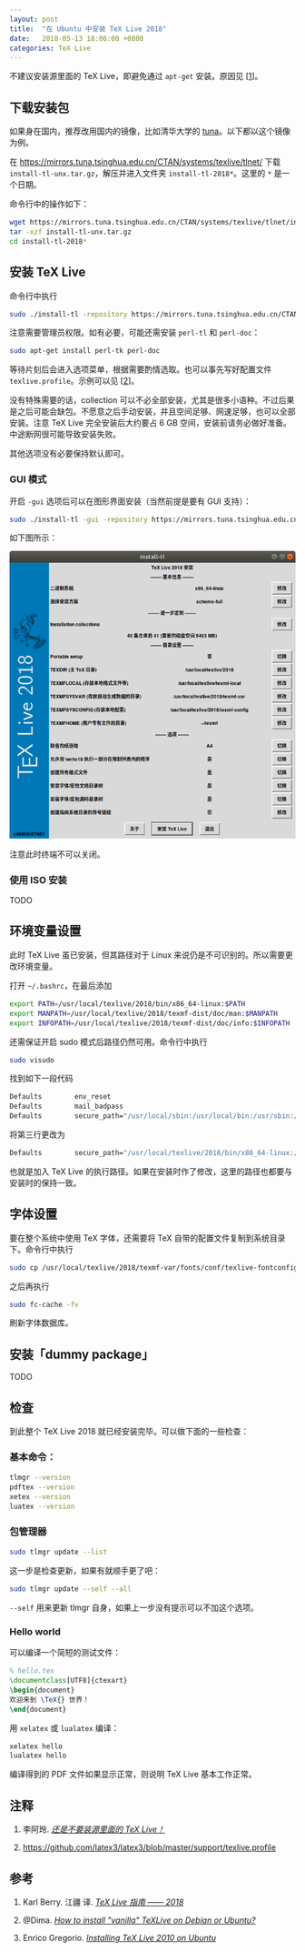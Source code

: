 ```yaml
---
layout: post
title:  "在 Ubuntu 中安装 TeX Live 2018"
date:   2018-05-13 18:06:00 +0800
categories: TeX Live
---
```

不建议安装源里面的 TeX Live，即避免通过 `apt-get` 安装。原因见 [[1](#1)]。

## 下载安装包

如果身在国内，推荐改用国内的镜像，比如清华大学的 [tuna](https://mirrors.tuna.tsinghua.edu.cn/)。以下都以这个镜像为例。

在 <https://mirrors.tuna.tsinghua.edu.cn/CTAN/systems/texlive/tlnet/> 下载 `install-tl-unx.tar.gz`，解压并进入文件夹 `install-tl-2018*`。这里的 `*` 是一个日期。

命令行中的操作如下：

```sh
wget https://mirrors.tuna.tsinghua.edu.cn/CTAN/systems/texlive/tlnet/install-tl-unx.tar.gz
tar -xzf install-tl-unx.tar.gz
cd install-tl-2018*
```

## 安装 TeX Live

命令行中执行

```sh
sudo ./install-tl -repository https://mirrors.tuna.tsinghua.edu.cn/CTAN/systems/texlive/tlnet/
```

注意需要管理员权限。如有必要，可能还需安装 `perl-tl` 和 `perl-doc`：

```sh
sudo apt-get install perl-tk perl-doc
```

等待片刻后会进入选项菜单，根据需要酌情选取。也可以事先写好配置文件 `texlive.profile`。示例可以见 [[2](#2)]。

没有特殊需要的话，collection 可以不必全部安装，尤其是很多小语种。不过后果是之后可能会缺包。不愿意之后手动安装，并且空间足够、网速足够，也可以全部安装。注意 TeX Live 完全安装后大约要占 6 GB 空间，安装前请务必做好准备。中途断网很可能导致安装失败。

其他选项没有必要保持默认即可。

### GUI 模式

开启 `-gui` 选项后可以在图形界面安装（当然前提是要有 GUI 支持）：

```sh
sudo ./install-tl -gui -repository https://mirrors.tuna.tsinghua.edu.cn/CTAN/systems/texlive/tlnet/
```

如下图所示：

![install-texlive-ubuntu-gui](../images/install-texlive-ubuntu-gui.png)

注意此时终端不可以关闭。

### 使用 ISO 安装

TODO

## 环境变量设置

此时 TeX Live 虽已安装，但其路径对于 Linux 来说仍是不可识别的。所以需要更改环境变量。

打开 `~/.bashrc`，在最后添加

```sh
export PATH=/usr/local/texlive/2018/bin/x86_64-linux:$PATH
export MANPATH=/usr/local/texlive/2018/texmf-dist/doc/man:$MANPATH
export INFOPATH=/usr/local/texlive/2018/texmf-dist/doc/info:$INFOPATH
```

还需保证开启 sudo 模式后路径仍然可用。命令行中执行

```sh
sudo visudo
```

找到如下一段代码

```sh
Defaults        env_reset
Defaults        mail_badpass
Defaults        secure_path="/usr/local/sbin:/usr/local/bin:/usr/sbin:/usr/bin:/sbin:/bin:/snap/bin"
```

将第三行更改为

```sh
Defaults        secure_path="/usr/local/texlive/2018/bin/x86_64-linux:/usr/local/sbin:/usr/local/bin:/usr/sbin:/usr/bin:/sbin:/bin:/snap/bin"
```

也就是加入 TeX Live 的执行路径。如果在安装时作了修改，这里的路径也都要与安装时的保持一致。

## 字体设置

要在整个系统中使用 TeX 字体，还需要将 TeX 自带的配置文件复制到系统目录下。命令行中执行

```sh
sudo cp /usr/local/texlive/2018/texmf-var/fonts/conf/texlive-fontconfig.conf /etc/fonts/conf.d/09-texlive.conf
```

之后再执行

```sh
sudo fc-cache -fv
```

刷新字体数据库。

## 安装「dummy package」

TODO

## 检查

到此整个 TeX Live 2018 就已经安装完毕。可以做下面的一些检查：

### 基本命令：

```sh
tlmgr --version
pdftex --version
xetex --version
luatex --version
```

### 包管理器

```sh
sudo tlmgr update --list
```

这一步是检查更新，如果有就顺手更了吧：

```sh
sudo tlmgr update --self --all
```

`--self` 用来更新 tlmgr 自身，如果上一步没有提示可以不加这个选项。

### Hello world

可以编译一个简短的测试文件：

```tex
% hello.tex
\documentclass[UTF8]{ctexart}
\begin{document}
欢迎来到 \TeX{} 世界！
\end{document}
```

用 `xelatex` 或 `lualatex` 编译：

```sh
xelatex hello
lualatex hello
```

编译得到的 PDF 文件如果显示正常，则说明 TeX Live 基本工作正常。

## 注释

1. <a name="1"></a> 李阿玲. [*还是不要装源里面的 TeX Live！*](https://zhuanlan.zhihu.com/p/19699561)

1. <a name="2"></a> <https://github.com/latex3/latex3/blob/master/support/texlive.profile>

## 参考

1. Karl Berry. 江疆 译. [*TeX Live 指南 —— 2018*](http://tug.org/texlive/doc/texlive-zh-cn/texlive-zh-cn.pdf)

1. @Dima. [*How to install "vanilla" TeXLive on Debian or Ubuntu?*](https://tex.stackexchange.com/q/1092)

1. Enrico Gregorio. [*Installing TeX Live 2010 on Ubuntu*](http://www.tug.org/TUGboat/tb32-1/tb100gregorio.pdf)
